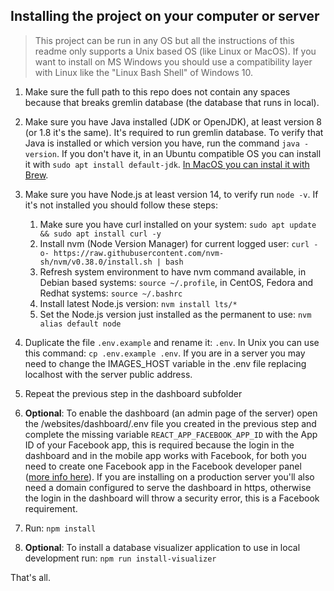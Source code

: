 ## Installing the project on your computer or server

> This project can be run in any OS but all the instructions of this readme only supports a Unix based OS (like Linux or MacOS).
> If you want to install on MS Windows you should use a compatibility layer with Linux like the "Linux Bash Shell" of Windows 10.

1. Make sure the full path to this repo does not contain any spaces because that breaks gremlin database (the database that runs in local).

2. Make sure you have Java installed (JDK or OpenJDK), at least version 8 (or 1.8 it's the same). It's required to run gremlin database. To verify that Java is installed or which version you have, run the command `java -version`. If you don't have it, in an Ubuntu compatible OS you can install it with `sudo apt install default-jdk`. [In MacOS you can instal it with Brew](https://devqa.io/brew-install-java/).

3. Make sure you have Node.js at least version 14, to verify run `node -v`. If it's not installed you should follow these steps:

   1. Make sure you have curl installed on your system: `sudo apt update && sudo apt install curl -y`
   2. Install nvm (Node Version Manager) for current logged user: `curl -o- https://raw.githubusercontent.com/nvm-sh/nvm/v0.38.0/install.sh | bash`
   3. Refresh system environment to have nvm command available, in Debian based systems: `source ~/.profile`, in CentOS, Fedora and Redhat systems: `source ~/.bashrc`
   4. Install latest Node.js version: `nvm install lts/*`
   5. Set the Node.js version just installed as the permanent to use: `nvm alias default node`

4. Duplicate the file `.env.example` and rename it: `.env`. In Unix you can use this command: `cp .env.example .env`. If you are in a server you may need to change the IMAGES_HOST variable in the .env file replacing localhost with the server public address.

5. Repeat the previous step in the dashboard subfolder

6. **Optional**: To enable the dashboard (an admin page of the server) open the /websites/dashboard/.env file you created in the previous step and complete the missing variable `REACT_APP_FACEBOOK_APP_ID` with the App ID of your Facebook app, this is required because the login in the dashboard and in the mobile app works with Facebook, for both you need to create one Facebook app in the Facebook developer panel ([more info here](https://developers.facebook.com/docs/development/)). If you are installing on a production server you'll also need a domain configured to serve the dashboard in https, otherwise the login in the dashboard will throw a security error, this is a Facebook requirement.

7. Run: `npm install`

8. **Optional**: To install a database visualizer application to use in local development run: `npm run install-visualizer`

That's all.
